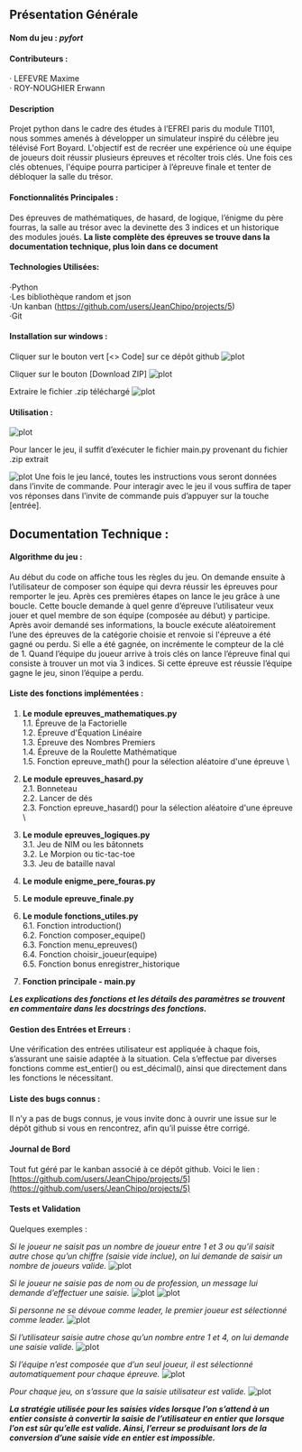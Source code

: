 ## Présentation Générale

#### Nom du jeu : *pyfort*

#### Contributeurs :
· LEFEVRE Maxime \
· ROY-NOUGHIER Erwann

#### Description 
Projet python dans le cadre des études à l’EFREI paris du module TI101, nous sommes amenés à développer un simulateur inspiré du célèbre jeu télévisé Fort Boyard. L'objectif est de recréer une expérience où une équipe de joueurs doit réussir plusieurs épreuves et récolter trois clés. Une fois ces clés obtenues, l'équipe pourra participer à l’épreuve finale et tenter de débloquer la salle du trésor.
#### Fonctionnalités Principales :
Des épreuves de mathématiques, de hasard, de logique, l’énigme du père fourras, la salle au trésor avec la devinette des 3 indices et un historique des modules joués.
**La liste complète des épreuves se trouve dans la documentation technique, plus loin dans ce document**
#### Technologies Utilisées:
·Python\
·Les bibliothèque random et json\
·Un kanban (https://github.com/users/JeanChipo/projects/5) \
·Git

#### Installation sur windows :

Cliquer sur le bouton vert \[<> Code] sur ce dépôt github
![plot](./screenshots_readme/Screenshot_1.png)

Cliquer sur le bouton \[Download ZIP]
![plot](./screenshots_readme/Screenshot_2.png)

Extraire le fichier .zip téléchargé
![plot](./screenshots_readme/Screenshot_3.png)

#### Utilisation :

![plot](./screenshots_readme/Screenshot_4.png)

Pour lancer le jeu, il suffit d’exécuter le fichier main.py provenant du fichier .zip extrait

![plot](./screenshots_readme/Screenshot_5.png)
Une fois le jeu lancé, toutes les instructions vous seront données dans l’invite de commande. Pour interagir avec le jeu il vous suffira de taper vos réponses dans l’invite de commande puis d’appuyer sur la touche \[entrée].

## Documentation Technique :

#### Algorithme du jeu :
Au début du code on affiche tous les règles du jeu. On demande ensuite à l’utilisateur de composer son équipe qui devra réussir les épreuves pour remporter le jeu. Après ces premières étapes on lance le jeu grâce à une boucle. Cette boucle demande à quel genre d’épreuve l’utilisateur veux jouer et quel membre de son équipe (composée au début) y participe. Après avoir demandé ses informations, la boucle exécute aléatoirement l’une des épreuves de la catégorie choisie et renvoie si l'épreuve a été gagné ou perdu. Si elle a été gagnée, on incrémente le compteur de la clé de 1. Quand l’équipe du joueur arrive à trois clés on lance l’épreuve final qui consiste à trouver un mot via 3 indices. Si cette épreuve est réussie l’équipe gagne le jeu, sinon l’équipe a perdu.

#### Liste des fonctions implémentées :

1. **Le module epreuves_mathematiques.py** \
	1.1. Épreuve de la Factorielle \
	1.2. Épreuve d'Équation Linéaire \
	1.3. Épreuve des Nombres Premiers \
	1.4. Épreuve de la Roulette Mathématique \
	1.5. Fonction epreuve_math() pour la sélection aléatoire d'une épreuve \


2. **Le module epreuves_hasard.py** \
	2.1. Bonneteau \
	2.2. Lancer de dés \
	2.3. Fonction epreuve_hasard() pour la sélection aléatoire d'une épreuve \


3. **Le module epreuves_logiques.py** \
	3.1. Jeu de NIM ou les bâtonnets \
	3.2. Le Morpion ou tic-tac-toe \
	3.3. Jeu de bataille naval 


4. **Le module enigme_pere_fouras.py** 


5. **Le module epreuve_finale.py** 


6. **Le module fonctions_utiles.py** \
	6.1. Fonction introduction() \
	6.2. Fonction composer_equipe() \
	6.3. Fonction menu_epreuves() \
	6.4. Fonction choisir_joueur(equipe) \
	6.5. Fonction bonus enregistrer_historique 


7. **Fonction principale - main.py**

***Les explications des fonctions et les détails des paramètres se trouvent en commentaire dans les docstrings des fonctions.***

#### Gestion des Entrées et Erreurs :
Une vérification des entrées utilisateur est appliquée à chaque fois, s’assurant une saisie adaptée à la situation. Cela s’effectue par diverses fonctions comme est_entier() ou est_décimal(), ainsi que directement dans les fonctions le nécessitant.

#### Liste des bugs connus :
Il n’y a pas de bugs connus, je vous invite donc à ouvrir une issue sur le dépôt github si vous en rencontrez, afin qu’il puisse être corrigé.

#### Journal de Bord
Tout fut géré par le kanban associé à ce dépôt github. Voici le lien : [https://github.com/users/JeanChipo/projects/5](https://github.com/users/JeanChipo/projects/5)

#### Tests et Validation
Quelques exemples :

*Si le joueur ne saisit pas un nombre de joueur entre 1 et 3 ou qu’il saisit autre chose qu’un chiffre (saisie vide inclue), on lui demande de saisir un nombre de joueurs valide.*
![plot](./screenshots_readme/Screenshot_6.png)

*Si le joueur ne saisie pas de nom ou de profession, un message lui demande d’effectuer une saisie.*
![plot](./screenshots_readme/Screenshot_7.png)
![plot](./screenshots_readme/Screenshot_8.png)

*Si personne ne se dévoue comme leader, le premier joueur est sélectionné comme leader.*
![plot](./screenshots_readme/Screenshot_9.png)

*Si l’utilisateur saisie autre chose qu’un nombre entre 1 et 4, on lui demande une saisie valide.*
![plot](./screenshots_readme/Screenshot_10.png)

*Si l’équipe n’est composée que d’un seul joueur, il est sélectionné automatiquement pour chaque épreuve.*
![plot](./screenshots_readme/Screenshot_11.png)

*Pour chaque jeu, on s’assure que la saisie utilisateur est valide.*
![plot](./screenshots_readme/Screenshot_12.png)

***La stratégie utilisée pour les saisies vides lorsque l’on s’attend à un entier consiste à convertir la saisie de l’utilisateur en entier que lorsque l’on est sûr qu’elle est valide. Ainsi, l’erreur se produisant lors de la conversion d’une saisie vide en entier est impossible.***
